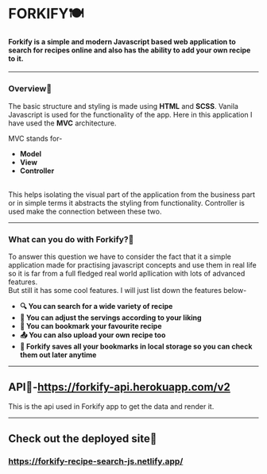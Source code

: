 # FORKIFY🍽️

#### Forkify is a simple and modern Javascript based web application to search for recipes online and also has the ability to add your own recipe to it.

---
### Overview📃
The basic structure and styling is made using **HTML** and **SCSS**. Vanila Javascript is used for the functionality of the app.
Here in this application I have used the **MVC** architecture.<br>

MVC stands for-
+ **Model**
+ **View**
+ **Controller**

<br>This helps isolating the visual part of the application from the business part or in simple terms it abstracts the styling from functionality. Controller is used make the connection between these two.

---
### What can you do with Forkify?🤔
To answer this question we have to consider the fact that it a simple application made for practising javascript concepts and use them in real life so it is far from a full fledged real world apllication with lots of advanced features.<br> 
But still it has some cool features. I will just list down the features below-
+ **🔍 You can search for a wide variety of recipe**
+ **📝 You can adjust the servings according to your liking**
+ **🔖 You can bookmark your favourite recipe**
+ **📤 You can also upload your own recipe too**
+ **💾 Forkify saves all your bookmarks in local storage so you can check them out later anytime**

---
## API🔑-https://forkify-api.herokuapp.com/v2
This is the api used in Forkify app to get the data and render it.

---

## Check out the deployed site🚀 
### https://forkify-recipe-search-js.netlify.app/
